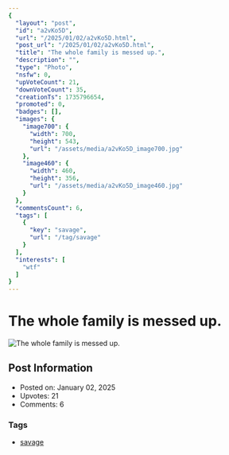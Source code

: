 ```yaml
---
{
  "layout": "post",
  "id": "a2vKo5D",
  "url": "/2025/01/02/a2vKo5D.html",
  "post_url": "/2025/01/02/a2vKo5D.html",
  "title": "The whole family is messed up.",
  "description": "",
  "type": "Photo",
  "nsfw": 0,
  "upVoteCount": 21,
  "downVoteCount": 35,
  "creationTs": 1735796654,
  "promoted": 0,
  "badges": [],
  "images": {
    "image700": {
      "width": 700,
      "height": 543,
      "url": "/assets/media/a2vKo5D_image700.jpg"
    },
    "image460": {
      "width": 460,
      "height": 356,
      "url": "/assets/media/a2vKo5D_image460.jpg"
    }
  },
  "commentsCount": 6,
  "tags": [
    {
      "key": "savage",
      "url": "/tag/savage"
    }
  ],
  "interests": [
    "wtf"
  ]
}
---
```


# The whole family is messed up.

![The whole family is messed up.](/assets/media/a2vKo5D_image700.jpg)

## Post Information

- Posted on: January 02, 2025
- Upvotes: 21
- Comments: 6

### Tags

- [savage](/tag/savage)
